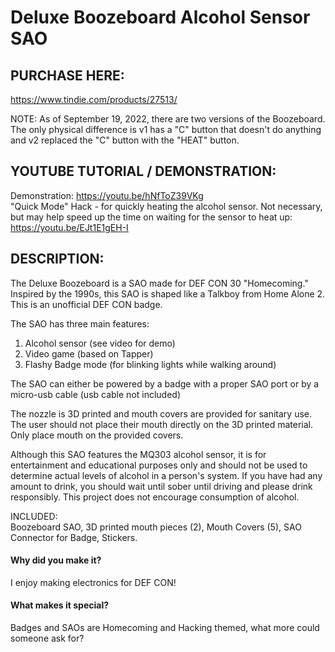 # Deluxe Boozeboard Alcohol Sensor SAO

## PURCHASE HERE:
https://www.tindie.com/products/27513/

NOTE: As of September 19, 2022, there are two versions of the Boozeboard.  The only physical difference is v1 has a "C" button that doesn't do anything and v2 replaced the "C" button with the "HEAT" button.

## YOUTUBE TUTORIAL / DEMONSTRATION: 
Demonstration: https://youtu.be/hNfToZ39VKg  
"Quick Mode" Hack - for quickly heating the alcohol sensor.  Not necessary, but may help speed up the time on waiting for the sensor to heat up:
https://youtu.be/EJt1E1gEH-I

## DESCRIPTION:  
The Deluxe Boozeboard is a SAO made for DEF CON 30 "Homecoming."  Inspired by the 1990s, this SAO is shaped like a Talkboy from Home Alone 2.  This is an unofficial DEF CON badge.

The SAO has three main features:  
1) Alcohol sensor (see video for demo)   
2) Video game (based on Tapper)  
3) Flashy Badge mode (for blinking lights while walking around)  

The SAO can either be powered by a badge with a proper SAO port or by a micro-usb cable (usb cable not included)  

The nozzle is 3D printed and mouth covers are provided for sanitary use.  The user should not place their mouth directly on the 3D printed material.  Only place mouth on the provided covers.  

Although this SAO features the MQ303 alcohol sensor, it is for entertainment and educational purposes only and should not be used to determine actual levels of alcohol in a person's system.  If you have had any amount to drink, you should wait until sober until driving and please drink responsibly.  This project does not encourage consumption of alcohol.  

INCLUDED:  
Boozeboard SAO, 3D printed mouth pieces (2), Mouth Covers (5), SAO Connector for Badge, Stickers.  

#### Why did you make it?
I enjoy making electronics for DEF CON!

#### What makes it special?
Badges and SAOs are Homecoming and Hacking themed, what more could someone ask for?

